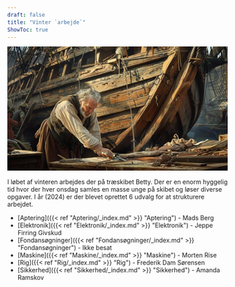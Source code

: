 ```yaml
---
draft: false
title: "Vinter `arbejde`"
ShowToc: true
---
```


![Billede af mand som arbejder med et skib](./img/shipwright-hard-work-repairing-wooden-ship-harbor_14117-558464.jpg)

I løbet af vinteren arbejdes der på træskibet Betty. Der er en enorm hyggelig tid hvor der hver onsdag samles en masse unge på skibet og løser diverse opgaver. I år (2024) er der blevet oprettet 6 udvalg for at strukturere arbejdet.

- [Aptering]({{< ref "Aptering/_index.md" >}} "Aptering") - Mads Berg
- [Elektronik]({{< ref "Elektronik/_index.md" >}} "Elektronik") - Jeppe Firring Givskud
- [Fondansøgninger]({{< ref "Fondansøgninger/_index.md" >}} "Fondansøgninger") - Ikke besat
- [Maskine]({{< ref "Maskine/_index.md" >}} "Maskine") - Morten Rise
- [Rig]({{< ref "Rig/_index.md" >}} "Rig") - Frederik Dam Sørensen
- [Sikkerhed]({{< ref "Sikkerhed/_index.md" >}} "Sikkerhed") - Amanda Ramskov
